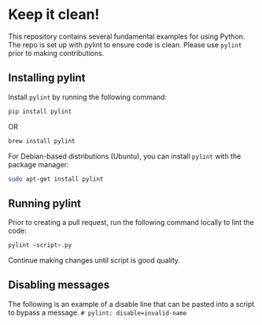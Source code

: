 # Keep it clean!
This repository contains several fundamental examples for using Python. The repo is set up with pylint to ensure code is clean. Please use `pylint` prior to making contributions.

## Installing pylint
Install `pylint` by running the following command:
```bash
pip install pylint
```
OR
```bash
brew install pylint
```

For Debian-based distributions (Ubuntu), you can install `pylint` with the package manager:
```bash
sudo apt-get install pylint
```

## Running pylint
Prior to creating a pull request, run the following command locally to lint the code:
```bash
pylint <script>.py
```
Continue making changes until script is good quality.

## Disabling messages
The following is an example of a disable line that can be pasted into a script to bypass a message.
`# pylint: disable=invalid-name`
